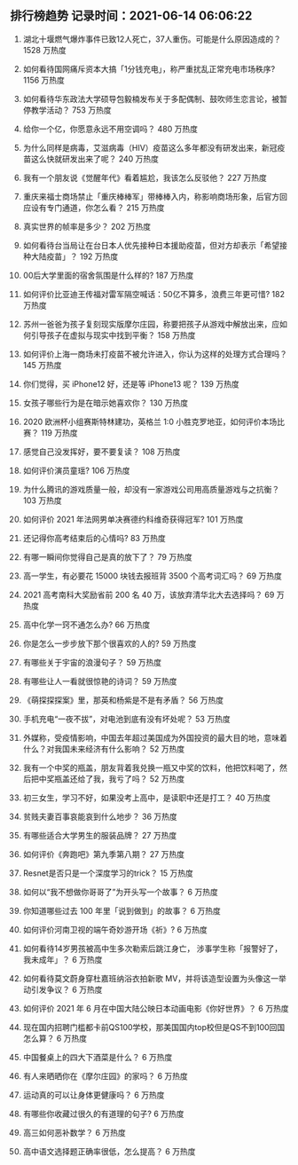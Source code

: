 
## 排行榜趋势 记录时间：2021-06-14 06:06:22
  
  1. 湖北十堰燃气爆炸事件已致12人死亡，37人重伤。可能是什么原因造成的？ 1528 万热度
    
  2. 如何看待国网痛斥资本大搞「1分钱充电」，称严重扰乱正常充电市场秩序? 1156 万热度
    
  3. 如何看待华东政法大学硕导包毅楠发布关于多配偶制、鼓吹师生恋言论，被暂停教学活动？ 753 万热度
    
  4. 给你一个亿，你愿意永远不用空调吗？ 480 万热度
    
  5. 为什么同样是病毒，艾滋病毒（HIV）疫苗这么多年都没有研发出来，新冠疫苗这么快就研发出来了呢？ 240 万热度
    
  6. 我有一个朋友说《觉醒年代》看着尴尬，我该怎么反驳他？ 227 万热度
    
  7. 重庆来福士商场禁止「重庆棒棒军」带棒棒入内，称影响商场形象，后官方回应设有专门通道，你怎么看？ 215 万热度
    
  8. 真实世界的帧率是多少？ 202 万热度
    
  9. 如何看待台当局让在台日本人优先接种日本援助疫苗，但对方却表示「希望接种大陆疫苗」？ 192 万热度
    
  10. 00后大学里面的宿舍氛围是什么样的? 187 万热度
    
  11. 如何评价比亚迪王传福对雷军隔空喊话：50亿不算多，浪费三年更可惜? 182 万热度
    
  12. 苏州一爸爸为孩子复刻现实版摩尔庄园，称要把孩子从游戏中解放出来，应如何引导孩子在虚拟与现实中找到平衡？ 158 万热度
    
  13. 如何评价上海一商场未打疫苗不被允许进入，你认为这样的处理方式合理吗？ 145 万热度
    
  14. 你们觉得，买 iPhone12 好，还是等 iPhone13 呢？ 139 万热度
    
  15. 女孩子哪些行为是在暗示她喜欢你？ 130 万热度
    
  16. 2020 欧洲杯小组赛斯特林建功，英格兰 1:0 小胜克罗地亚，如何评价本场比赛？ 119 万热度
    
  17. 感觉自己没发挥好，要不要复读？ 108 万热度
    
  18. 如何评价演员童瑶? 106 万热度
    
  19. 为什么腾讯的游戏质量一般，却没有一家游戏公司用高质量游戏与之抗衡？ 103 万热度
    
  20. 如何评价 2021 年法网男单决赛德约科维奇获得冠军? 101 万热度
    
  21. 还记得你高考结束后的心情吗? 83 万热度
    
  22. 有哪一瞬间你觉得自己是真的放下了？ 79 万热度
    
  23. 高一学生，有必要花 15000 块钱去报班背 3500 个高考词汇吗？ 69 万热度
    
  24. 2021 高考南科大奖励省前 200 名 40 万，该放弃清华北大去选择吗？ 69 万热度
    
  25. 高中化学一窍不通怎么办? 66 万热度
    
  26. 你是怎么一步步放下那个很喜欢的人的? 59 万热度
    
  27. 有哪些关于宇宙的浪漫句子？ 59 万热度
    
  28. 有哪些让人一看就很惊艳的诗词？ 59 万热度
    
  29. 《萌探探探案》里，那英和杨紫是不是有矛盾？ 56 万热度
    
  30. 手机充电“一夜不拔”，对电池到底有没有坏处呢？ 53 万热度
    
  31. 外媒称，受疫情影响，中国去年超过美国成为外国投资的最大目的地，意味着什么？对我国未来经济有什么影响？ 52 万热度
    
  32. 我有一个中奖的瓶盖，朋友背着我兑换一瓶又中奖的饮料，他把饮料喝了，然后把中奖瓶盖还给了我，我亏了吗？ 52 万热度
    
  33. 初三女生，学习不好，如果没考上高中，是读职中还是打工？ 40 万热度
    
  34. 贫贱夫妻百事哀能哀到什么地步？ 36 万热度
    
  35. 有哪些适合大学男生的服装品牌？ 27 万热度
    
  36. 如何评价《奔跑吧》第九季第八期？ 27 万热度
    
  37. Resnet是否只是一个深度学习的trick？ 15 万热度
    
  38. 如何以“我不想做你哥哥了”为开头写一个故事？ 6 万热度
    
  39. 你知道哪些过去 100 年里「说到做到」的故事？ 6 万热度
    
  40. 如何评价河南卫视的端午奇妙游开场《祈》? 6 万热度
    
  41. 如何看待14岁男孩被高中生多次勒索后跳江身亡， 涉事学生称「报警好了，我未成年」？ 6 万热度
    
  42. 如何看待莫文蔚身穿杜嘉班纳浴衣拍新歌 MV，并将该造型设置为头像这一举动引发争议？ 6 万热度
    
  43. 如何评价 2021 年 6 月在中国大陆公映日本动画电影《你好世界》？ 6 万热度
    
  44. 现在国内招聘门槛都卡前QS100学校，那美国国内top校但是QS不到100回国怎么算？ 6 万热度
    
  45. 中国餐桌上的四大下酒菜是什么？ 6 万热度
    
  46. 有人来晒晒你在《摩尔庄园》的家吗？ 6 万热度
    
  47. 运动真的可以让身体更健康吗？ 6 万热度
    
  48. 有哪些你收藏过很久的有道理的句子? 6 万热度
    
  49. 高三如何恶补数学？ 6 万热度
    
  50. 高中语文选择题正确率很低，怎么提高？ 6 万热度
    